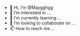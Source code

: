 - 👋 Hi, I’m @Maygghgg
- 👀 I’m interested in ...
- 🌱 I’m currently learning ...
- 💞️ I’m looking to collaborate on ...
- 📫 How to reach me ...

<!---
Maygghgg/Maygghgg is a ✨ special ✨ repository because its `README.md` (this file) appears on your GitHub profile.
You can click the Preview link to take a look at your changes.
--->
